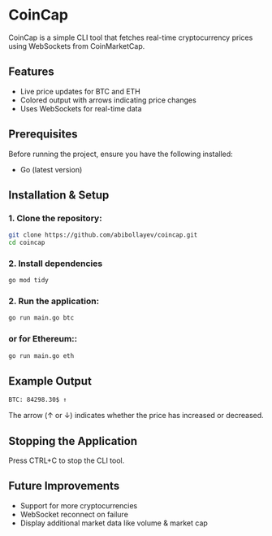 # CoinCap

CoinCap is a simple CLI tool that fetches real-time cryptocurrency prices using WebSockets from CoinMarketCap.

## Features
- Live price updates for BTC and ETH
- Colored output with arrows indicating price changes
- Uses WebSockets for real-time data

## Prerequisites
Before running the project, ensure you have the following installed:
- Go (latest version)

## Installation & Setup

### 1. Clone the repository:
```sh
git clone https://github.com/abibollayev/coincap.git
cd coincap
```

### 2. Install dependencies
```sh
go mod tidy
```

### 2. Run the application:
```sh
go run main.go btc
```

###    or for Ethereum::
```sh
go run main.go eth
```

## Example Output
```sh
BTC: 84298.30$ ↑
```
The arrow (↑ or ↓) indicates whether the price has increased or decreased.

## Stopping the Application
Press CTRL+C to stop the CLI tool.

## Future Improvements
- Support for more cryptocurrencies
- WebSocket reconnect on failure
- Display additional market data like volume & market cap
